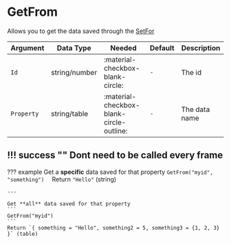 # GetFrom
Allows you to get the data saved through the [SetFor](https://utility-library.github.io/client/managing_data/SetFor/)

| Argument              | Data Type                            | Needed                    | Default         | Description
| ----------------------| ------------------------------------ | ------------------------- |-----------------|-------------
| `Id`                | string/number | :material-checkbox-blank-circle: | `-` | The id
| `Property`                | string/table | :material-checkbox-blank-circle-outline: | `-` | The data name


!!! success ""
    Dont need to be called every frame
---
??? example
    Get a **specific** data saved for that property
    ```
    GetFrom("myid", "something")  
    ```
    Return `"Hello"` (string)

    ---

    Get **all** data saved for that property
    ```
    GetFrom("myid")         
    ```
    Return `{ something = "Hello", something2 = 5, something3 = {1, 2, 3} }` (table)